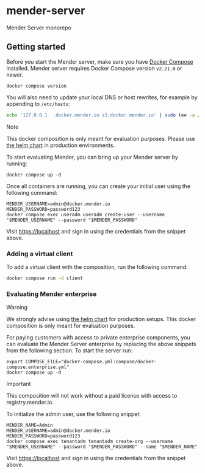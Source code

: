 # mender-server
Mender Server monorepo

## Getting started

Before you start the Mender server, make sure you have [Docker Compose](https://docs.docker.com/compose/install/) installed.
Mender server requires Docker Compose version `v2.21.0` or newer.
```
docker compose version
```

You will also need to update your local DNS or host rewrites, for example by appending to `/etc/hosts`:
```bash
echo '127.0.0.1   docker.mender.io s3.docker.mender.io' | sudo tee -a /etc/hosts
```

> [!NOTE]
> This docker composition is only meant for evaluation purposes.
> Please use [the helm chart](https://github.com/mendersoftware/mender-helm) in production environments.

To start evaluating Mender, you can bring up your Mender server by running:
```
docker compose up -d
```

Once all containers are running, you can create your initial user using the following command:
```
MENDER_USERNAME=admin@docker.mender.io
MENDER_PASSWORD=password123
docker compose exec useradm useradm create-user --username "$MENDER_USERNAME" --password "$MENDER_PASSWORD"
```

Visit [https://localhost](https://localhost) and sign in using the credentials from the snippet above.

### Adding a virtual client

To add a virtual client with the composition, run the following command:
```bash
docker compose run -d client
```

### Evaluating Mender enterprise

> [!WARNING]
> We strongly advise using [the helm chart](https://github.com/mendersoftware/mender-helm) for production setups.
> This docker composition is only meant for evaluation purposes.

For paying customers with access to private enterprise components, you can evaluate the Mender Server enterprise by replacing the above snippets from the following section.
To start the server run:
```
export COMPOSE_FILE="docker-compose.yml:compose/docker-compose.enterprise.yml"
docker compose up -d
```

> [!IMPORTANT]
> This composition will not work without a paid license with access to registry.mender.io.

To initialize the admin user, use the following snippet:
```
MENDER_NAME=Admin
MENDER_USERNAME=admin@docker.mender.io
MENDER_PASSWORD=password123
docker compose exec tenantadm tenantadm create-org --username "$MENDER_USERNAME" --password "$MENDER_PASSWORD" --name "$MENDER_NAME"
```

Visit [https://localhost](https://localhost) and sign in using the credentials from the snippet above.
